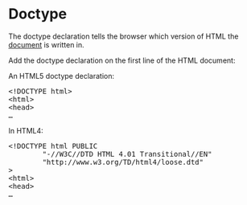 # Doctype

The doctype declaration tells the browser which version of HTML the [document](#HTML/document) is written in.

Add the doctype declaration on the first line of the HTML document:

An HTML5 doctype declaration:

<pre>
<span class="highlight">&lt;!DOCTYPE html&gt;</span>
&lt;html&gt;
&lt;head&gt;
&#8230;
</pre>

In HTML4:

<pre>
<span class="highlight">&lt;!DOCTYPE html PUBLIC
&#9;"-//W3C//DTD HTML 4.01 Transitional//EN"
&#9;"http://www.w3.org/TD/html4/loose.dtd"
&gt;</span>
&lt;html&gt;
&lt;head&gt;
&#8230;
</pre>